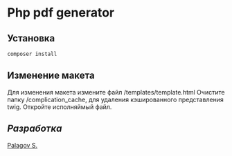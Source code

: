 # Php pdf generator

## Установка

```sh
composer install
```

## Изменение макета

Для изменения макета измените файл /templates/template.html
Очистите папку /complication_cache, для удаления кэшированного представления twig.
Откройте исполняймый файл. 

## _Разработка_
[Palagov S.]


[Palagov S.]: <https://worksholder.space/>